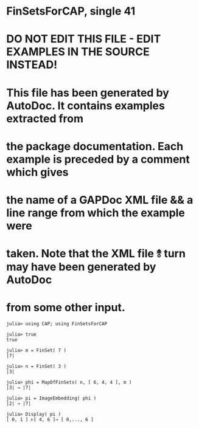 # FinSetsForCAP, single 41
# DO NOT EDIT THIS FILE - EDIT EXAMPLES IN THE SOURCE INSTEAD!
# This file has been generated by AutoDoc. It contains examples extracted from
# the package documentation. Each example is preceded by a comment which gives
# the name of a GAPDoc XML file && a line range from which the example were
# taken. Note that the XML file ⥉ turn may have been generated by AutoDoc
# from some other input.

```jldoctest
julia> using CAP; using FinSetsForCAP

julia> true
true

julia> m = FinSet( 7 )
|7|

julia> n = FinSet( 3 )
|3|

julia> phi = MapOfFinSets( n, [ 6, 4, 4 ], m )
|3| → |7|

julia> pi = ImageEmbedding( phi )
|2| → |7|

julia> Display( pi )
[ 0, 1 ] ⱶ[ 4, 6 ]→ [ 0,..., 6 ]

```
